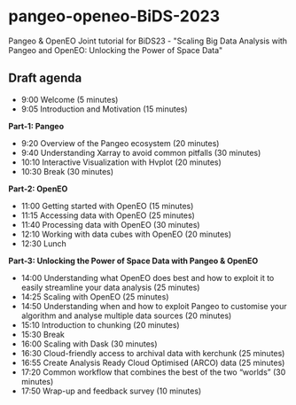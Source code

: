 # pangeo-openeo-BiDS-2023
Pangeo &amp; OpenEO Joint tutorial for BiDS23 - "Scaling Big Data Analysis with Pangeo and OpenEO: Unlocking the Power of Space Data"


## Draft agenda


- 9:00  Welcome (5 minutes)
- 9:05  Introduction and Motivation (15 minutes) 

**Part-1: Pangeo**
- 9:20  Overview of the Pangeo ecosystem (20 minutes) 
- 9:40  Understanding Xarray to avoid common pitfalls (30 minutes)
- 10:10 Interactive Visualization with Hvplot (20 minutes)
- 10:30 Break (30 minutes)

**Part-2: OpenEO**

- 11:00 Getting started with OpenEO (15 minutes)
- 11:15 Accessing data with OpenEO (25 minutes)
- 11:40 Processing data with OpenEO (30 minutes)
- 12:10 Working with data cubes with OpenEO (20 minutes)
- 12:30 Lunch

**Part-3: Unlocking the Power of Space Data with Pangeo & OpenEO**

- 14:00 Understanding what OpenEO does best and how to exploit it to easily streamline your data analysis (25 minutes)
- 14:25 Scaling with OpenEO (25 minutes)
- 14:50 Understanding when and how to exploit Pangeo to customise your algorithm and analyse multiple data sources  (20 minutes)
- 15:10 Introduction to chunking  (20 minutes)
- 15:30 Break
- 16:00 Scaling with Dask (30 minutes)
- 16:30 Cloud-friendly access to archival data with kerchunk (25 minutes)
- 16:55 Create Analysis Ready Cloud Optimised (ARCO) data (25 minutes)
- 17:20 Common workflow that combines the best of the two “worlds” (30 minutes)
- 17:50 Wrap-up and feedback survey (10 minutes)

